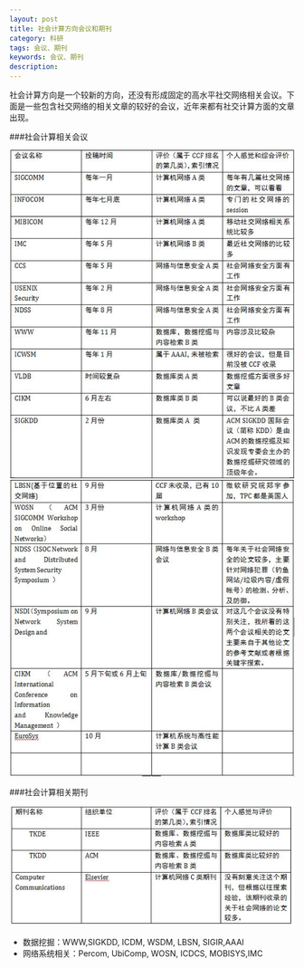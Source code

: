 ```yaml
---
layout: post
title: 社会计算方向会议和期刊
category: 科研
tags: 会议、期刊
keywords: 会议、期刊
description: 
---
```



社会计算方向是一个较新的方向，还没有形成固定的高水平社交网络相关会议。下面是一些包含社交网络的相关文章的较好的会议，近年来都有社交计算方面的文章出现。

###社会计算相关会议

![1](/public/img/document01.JPG)
![2](/public/img/document02.JPG)

###社会计算相关期刊

![3](/public/img/document03.JPG)

* 数据挖掘：WWW,SIGKDD, ICDM, WSDM, LBSN, SIGIR,AAAI
* 网络系统相关：Percom, UbiComp, WOSN, ICDCS, MOBISYS,IMC
